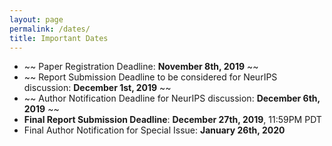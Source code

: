 ```yaml
---
layout: page
permalink: /dates/
title: Important Dates
---
```


- ~~ Paper Registration Deadline: **November 8th, 2019** ~~
- ~~ Report Submission Deadline to be considered for NeurIPS discussion: **December 1st, 2019** ~~
- ~~ Author Notification Deadline for NeurIPS discussion: **December 6th, 2019** ~~
- **Final Report Submission Deadline**: **December 27th, 2019**, 11:59PM PDT
- Final Author Notification for Special Issue: **January 26th, 2020**
